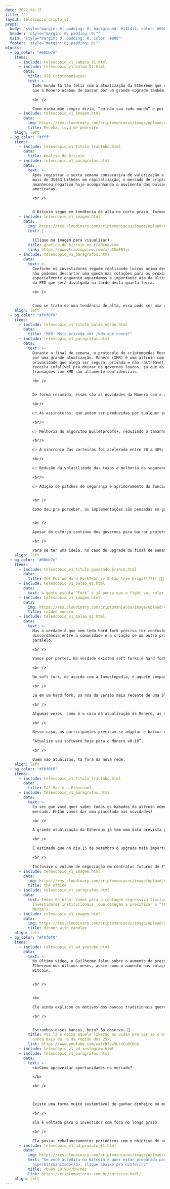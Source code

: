 ```yaml
---
date: 2022-08-15
title: ""
layout: telescopio_cripto_v1
props:
  body: 'style="margin: 0; padding: 0; background: #141414; color: #000"'
  header: 'style="margin: 0; padding: 0;"'
  main: 'style="margin: 0; padding: 0; color: #000"'
  footer: 'style="margin: 0; padding: 0;"'
blocks:
  - bg_color: "#00bb7e"
    items:
      - include: telescopio_v1_cabeca_01.html
      - include: telescopio_v1_balao_01.html
        data:
          title: Olá Criptomaníacos!
          text: >-
            Todo mundo tá tão feliz com a atualização da Ethereum que esqueceu
            que a Monero acabou de passar por um grande upgrade também.

            <br />

            Como minha mãe sempre dizia, “eu não sou todo mundo” e por isso a gente vai falar sobre a XMR sim! (E relaxa… A gente te atualiza sobre a ETH também!)
      - include: telescopio_v1_imagem.html
        data:
          img: https://res.cloudinary.com/criptomaniacos/image/upload/v1661372125/telescopio/2022-08/monero-loira-foguete_vpuvhy.gif
          title: Receba, luva de pedreiro
    align: left
  - bg_color: "#fff"
    items:
      - include: telescopio_v1_titulo_tracinho.html
        data:
          title: Análise de Bitcoin
      - include: telescopio_v1_paragrafos.html
        data:
          text: >-
            Após registrar a sexta semana consecutiva de valorização e adicionar
            mais de US$63 bilhões em capitalização, o mercado de criptomoedas
            amanheceu negativo hoje acompanhando o movimento das bolsas
            americanas.

            <br />


            O Bitcoin segue em tendência de alta no curto prazo, formando topos e fundos mais altos que os anteriores, mas vem enfrentando dificuldades em se manter acima do patamar dos US$24.000.
      - include: telescopio_v1_imagem.html
        data:
          img: https://res.cloudinary.com/criptomaniacos/image/upload/v1661372123/telescopio/2022-08/grafico-tv-2022-08-15_ixu4ay.png
          text: |-
            
            (Clique na imagem para visualizar)
          title: grafico do bitcoin no tradingview
          link: https://www.tradingview.com/x/uIKmFB1j/
      - include: telescopio_v1_paragrafos.html
        data:
          text: >-
            Conforme os investidores seguem realizando lucros acima deste nível,
            não podemos descartar uma queda nas cotações para os próximos dias,
            especialmente enquanto aguardamos a importante ata da última reunião
            do FED que será divulgada na tarde desta quarta-feira.

            <br />


            Como se trata de uma tendência de alta, essa pode ser uma oportunidade de se posicionar a níveis de preço mais descontados, com o principal suporte de curto prazo em torno dos US$22.300.
    align: left
  - bg_color: "#f0f0f0"
    items:
      - include: telescopio_v1_titulo_balao_verde.html
        data:
          title: "MXR: Mais privada <br />do que nunca?"
      - include: telescopio_v1_paragrafos.html
        data:
          text: >-
            Durante o final de semana, o protocolo de criptomoedas Monero passou
            por uma grande atualização. Monero (XMR) é uma altcoin com foco em
            privacidade que alega ser segura, privada e não rastreável. Essa é a
            receita infalível pra deixar os governos loucos, já que as
            transações com XMR são altamente confidenciais.

            <br />


            De forma resumida, essas são as novidades da Monero com a atualização:

            <br/>

            👉 As assinaturas, que podem ser produzidas por qualquer participante, passou de 11 para 16

            <br/>

            👉 Melhoria do algoritmo Bulletproofs+, reduzindo o tamanho da transação e aumentando a velocidade em até 7%;

            <br/>

            👉 A sincronia das carteiras foi acelerada entre 30 a 40%;

            <br/>

            👉 Redução da volatilidade das taxas e melhoria da segurança da rede;

            <br/>

            👉 Adição de patches de segurança e aprimoramento da funcionalidade de multi assinaturas.


            <br />

            Como deu pra perceber, as implementações são pensadas em garantir a privacidade de quem usa a moeda. É por isso que exchanges como Bittrex removeram XMR da lista de seus ativos. Outras corretoras, como a Coinbase, preferiram nunca listá-la, já que é quase impossível aplicar as leis de anti-lavagem de dinheiro (AML) em usuários de Monero.


            <br />

            Apesar do esforço contínuo dos governos para barrar projetos com foco em privacidade, não seria fácil parar a Monero: mais de 300 desenvolvedores anônimos espalhados ao redor do globo sustentam o projeto.

            <br />

            Para se ter uma ideia, no caso do upgrade do final de semana, houve um esforço colaborativo de 71 desenvolvedores trabalhando no hard fork. Bacana, né?
    align: left
  - bg_color: "#00bb7e"
    items:
      - include: telescopio_v1_titulo_quadrado_branco.html
        data:
          title: Ué? Foi um Hard Fork?<br /> Então teve briga?!?!?! 🥊🥊
      - include: telescopio_v1_balao_01.html
        data:
          text: A gente escuta “Fork” e já pensa que o fight vai rolar!
      - include: telescopio_v1_imagem.html
        data:
          img: https://res.cloudinary.com/criptomaniacos/image/upload/v1661372125/telescopio/2022-08/raiden-monero_emmrkl.gif
          title: raiden monero
      - include: telescopio_v1_balao_01.html
        data:
          text: >-
            Mas a verdade é que nem todo hard fork precisa ter confusão,
            discordância entre a comunidade e a criação de um outro projeto
            paralelo.

            <br />

            Vamos por partes… Na verdade existem soft forks e hard forks. Vamos começar lembrando a diferença entre eles.

            <br />

            Um soft fork, de acordo com a Investopedia, é aquele compatível com versões anteriores da blockchain. Todos os blocos com as novas regras também seguem as regras antigas, portanto, os clientes antigos os aceitam. Esse tipo de fork requer apenas a atualização da maioria dos validadores para aplicar as novas regras.

            <br />

            Já em um hard fork, os nós da versão mais recente de uma blockchain não aceitam mais as versões antigas; o que cria uma divergência permanente da rede anterior. Por isso, é exigido que todos os nós e validadores atualizem e concordem com a nova versão, havendo uma mudança radical no protocolo.

            <br />

            Algumas vezes, como é o caso da atualização da Monero, as mudanças propostas são tão grandes que apenas um soft fork não é suficiente: o hard fork é a solução, mesmo com o apoio da comunidade.

            <br />

            Nesse caso, os participantes precisam se adaptar e baixar os novos programas da rede. E é o que aconteceu, quando um desenvolvedor da XMR alertou na sexta:

            “Atualize seu software hoje para o Monero v0.18”.

            <br />

            Quem não atualizou, tá fora da nova rede.
    align: left
  - bg_color: "#f0f0f0"
    items:
      - include: telescopio_v1_titulo_tracinho.html
        data:
          title: Tá! Mas e a Ethereum?
      - include: telescopio_v1_paragrafos.html
        data:
          text: >-
            Eu sei que você quer saber todos os babados da altcoin número um do
            mercado. Então vamos dar uma pincelada nas novidades!

            <br />

            A grande atualização da Ethereum já tem uma data prevista para acontecer.

            <br />

            É estimado que no dia 15 de setembro o upgrade mais importante da criptomoeda aconteça. E dá pra ver que o preço tá bem aquecido. Mesmo com o dia amanhecendo negativo para a maior parte das criptomoedas, no semanal a Ethereum já passou dos 7,50% de valorização.

            <br />

            Inclusive o volume de negociação em contratos futuros de ETH tem superado os de Bitcoin 🤯
      - include: telescopio_v1_imagem.html
        data:
          img: https://res.cloudinary.com/criptomaniacos/image/upload/v1661372122/telescopio/2022-08/Futuros-BTC-_ETH-2022-08-15_vpmquk.png
          title: the office
      - include: telescopio_v1_paragrafos.html
        data:
          text: Todos de olho! Vamos para a contagem regressiva (inclusive os grandes
            investidores institucionais, que começam a precificar o “The
            Merge").
      - include: telescopio_v1_imagem.html
        data:
          img: https://res.cloudinary.com/criptomaniacos/image/upload/v1661372123/telescopio/2022-08/careta-vitalik-buterin-eth_viyusl.gif
          title: dinner with candles
    align: left
  - bg_color: "#f0f0f0"
    items:
      - include: telescopio_v1_ad_youtube.html
        data:
          text: >-
            No último vídeo, o Guilherme falou sobre o aumento do preço da
            Ethereum nos últimos meses, assim como o aumento nas cotações do
            Bitcoin.


            <br />


            <b>

            Ele ainda explicou os motivos dos bancos tradicionais quererem a todo custo vender Bitcoin em suas plataformas. </b>

            <br />


            Estranhos esses bancos, hein? Só observo… 👀
          title: Vai lá e deixa aquele likezão no vídeo pra ver se o Bitcoin dispara e
            nunca mais dá ré da região dos 25k.
          link: https://www.youtube.com/watch?v=9LrxCu8CBno
      - include: telescopio_v1_ad_instagram.html
      - include: telescopio_v1_paragrafos.html
        data:
          text: >-
            <b>Como aproveitar oportunidades no mercado?

            </b>

            <br />



            Existe uma forma muito sustentável de ganhar dinheiro no mercado cripto: através da Carteira HODL, a carteira de criptomoedas criada pelo Guilherme, nosso fundador.

            <br />

            Ela é voltada para o investidor com foco no longo prazo.

            <br />

            Ela possui rebalanceamentos periódicos com o objetivo de aumentar o seu número de Bitcoins com o tempo.
      - include: telescopio_v1_ad_produto_01.html
        data:
          img: https://res.cloudinary.com/criptomaniacos/image/upload/v1661372975/telescopio/produtos/logo_carteira_hodl_mhzjq6.png
          text: "Se você acredita no Bitcoin e quer estar preparado para o <b>mundo
            hiperbitcoinizado</b>, clique abaixo pra conferir:"
          title: <b>R$ 19,90</b>/mês
          link: https://criptomaniacos.com.br/carteira-hodl/
    align: left
---
```

